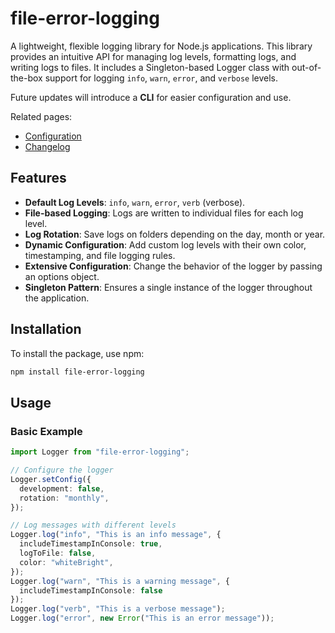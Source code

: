 # file-error-logging

A lightweight, flexible logging library for Node.js applications. This library provides an intuitive API for managing log levels, formatting logs, and writing logs to files. It includes a Singleton-based Logger class with out-of-the-box support for logging `info`, `warn`, `error`, and `verbose` levels. 

Future updates will introduce a **CLI** for easier configuration and use.

Related pages:
- [Configuration](./configuration.md)
- [Changelog](./changelog.md)

## Features

- **Default Log Levels**: `info`, `warn`, `error`, `verb` (verbose).
- **File-based Logging**: Logs are written to individual files for each log level.
- **Log Rotation**: Save logs on folders depending on the day, month or year.
- **Dynamic Configuration**: Add custom log levels with their own color, timestamping, and file logging rules.
- **Extensive Configuration**: Change the behavior of the logger by passing an options object.
- **Singleton Pattern**: Ensures a single instance of the logger throughout the application.

## Installation

To install the package, use npm:

```bash
npm install file-error-logging
```

## Usage

### Basic Example

```typescript
import Logger from "file-error-logging";

// Configure the logger
Logger.setConfig({
  development: false,
  rotation: "monthly",
});

// Log messages with different levels
Logger.log("info", "This is an info message", {
  includeTimestampInConsole: true,
  logToFile: false,
  color: "whiteBright",
});
Logger.log("warn", "This is a warning message", {
  includeTimestampInConsole: false
});
Logger.log("verb", "This is a verbose message");
Logger.log("error", new Error("This is an error message"));
```
